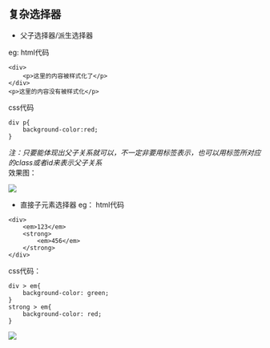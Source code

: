 ## 复杂选择器
- 父子选择器/派生选择器

eg:
html代码
```
<div>
	<p>这里的内容被样式化了</p>
</div>
<p>这里的内容没有被样式化</p>
```
css代码
```
div p{
	background-color:red;
}
```
*注：只要能体现出父子关系就可以，不一定非要用标签表示，也可以用标签所对应的class或者id来表示父子关系*  
效果图：

![](https://raw.githubusercontent.com/linfeitang/diary/master/Pictures/20190616154624.png?token=AH3FPOHH77VULZ3VIDKBRWK5AX2I2)

- 直接子元素选择器
eg：
html代码
```
<div>
	<em>123</em>
	<strong>
		<em>456</em>
	</strong>
</div>
```

css代码：
```
div > em{
	background-color: green;
}
strong > em{
	background-color: red;
}
```
![](https://raw.githubusercontent.com/linfeitang/diary/master/Pictures/20190616160409.jpg?token=AH3FPOBG5IARMJGPYFOKMOK5AX4KK)
